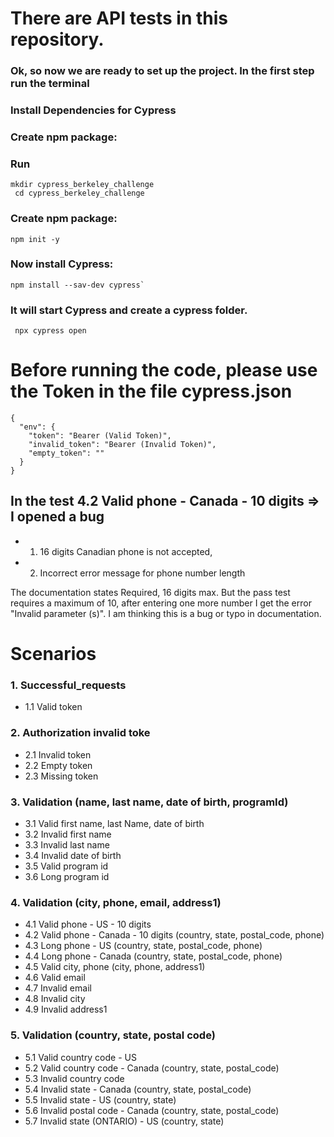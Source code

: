 # There are API tests in this repository.

### Ok, so now we are ready to set up the project. In the first step run the terminal

### Install Dependencies for Cypress

### Create npm package:

### Run

```
mkdir cypress_berkeley_challenge
 cd cypress_berkeley_challenge
```

### Create npm package:

```
npm init -y
```

### Now install Cypress:

```
npm install --sav-dev cypress`
```

### It will start Cypress and create a cypress folder.

```
 npx cypress open
```

# Before running the code, please use the Token in the file cypress.json

```
{
  "env": {
    "token": "Bearer (Valid Token)",
    "invalid_token": "Bearer (Invalid Token)",
    "empty_token": ""
  }
}
```

## In the test 4.2 Valid phone - Canada - 10 digits => I opened a bug

- 1. 16 digits Canadian phone is not accepted,
- 2.  Incorrect error message for phone number length

The documentation states Required, 16 digits max. But the pass test requires a maximum of 10, after entering one more number I get the error "Invalid parameter (s)". I am thinking this is a bug or typo in documentation.

# Scenarios

### 1. Successful_requests

- 1.1 Valid token

### 2. Authorization invalid toke

- 2.1 Invalid token
- 2.2 Empty token
- 2.3 Missing token

### 3. Validation (name, last name, date of birth, programId)

- 3.1 Valid first name, last Name, date of birth
- 3.2 Invalid first name
- 3.3 Invalid last name
- 3.4 Invalid date of birth
- 3.5 Valid program id
- 3.6 Long program id

### 4. Validation (city, phone, email, address1)

- 4.1 Valid phone - US - 10 digits
- 4.2 Valid phone - Canada - 10 digits (country, state, postal_code, phone)
- 4.3 Long phone - US (country, state, postal_code, phone)
- 4.4 Long phone - Canada (country, state, postal_code, phone)
- 4.5 Valid city, phone (city, phone, address1)
- 4.6 Valid email
- 4.7 Invalid email
- 4.8 Invalid city
- 4.9 Invalid address1

### 5. Validation (country, state, postal code)

- 5.1 Valid country code - US
- 5.2 Valid country code - Canada (country, state, postal_code)
- 5.3 Invalid country code
- 5.4 Invalid state - Canada (country, state, postal_code)
- 5.5 Invalid state - US (country, state)
- 5.6 Invalid postal code - Canada (country, state, postal_code)
- 5.7 Invalid state (ONTARIO) - US (country, state)
